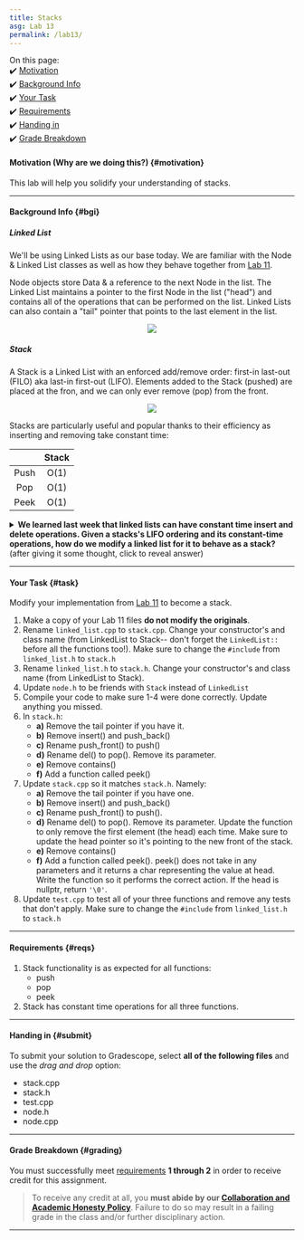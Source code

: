 ```yaml
---
title: Stacks
asg: Lab 13
permalink: /lab13/
---
```


On this page:  
✔️ [Motivation](#motivation)  
✔️ [Background Info](#bgi)  
✔️ [Your Task](#task)  
✔️ [Requirements](#reqs)  
✔️ [Handing in](#submit)  
✔️ [Grade Breakdown](#grading)

#### Motivation (Why are we doing this?) {#motivation}
This lab will help you solidify your understanding of stacks.

---

#### Background Info {#bgi}

##### Linked List

We'll be using Linked Lists as our base today. We are familiar with the Node & Linked List classes as well as how they behave together from [Lab 11](/sm21/lab11).

Node objects store Data & a reference to the next Node in the list. The Linked List maintains a pointer to the first Node in the list ("head") and contains all of the operations that can be performed on the list. Linked Lists can also contain a "tail" pointer that points to the last element in the list.

<p align="center">
  <img src="/sm21/labs/lab12/linked-list.png" />
</p>


##### Stack

A Stack is a Linked List with an enforced add/remove order: first-in last-out (FILO) aka last-in first-out (LIFO). Elements added to the Stack (pushed) are placed at the fron, and we can only ever remove (pop) from the front.

<p align="center">
  <img src="/sm21/labs/lab13/stack.png" />
</p>


Stacks are particularly useful and popular thanks to their efficiency as inserting and removing take constant time:

|         | Stack | 
| :-----: | :---: | 
| Push    | O(1)  | 
| Pop     | O(1)  | 
|  Peek   | O(1)  | 

<details>
    <summary><strong>We learned last week that linked lists can have constant time insert and delete operations. Given a stacks's LIFO ordering and its constant-time operations, how do we modify a linked list for it to behave as a stack?</strong> (after giving it some thought, click to reveal answer)</summary>

    <ul>
        <li>Since a stack has constant-time pushing (prepending), we need to ensure our linked list uses its head pointer correctly.</li>
        <li>Since a stack can only have insertions happen at the front, we remove insert() and push_back(), leaving only push_front(). We rename push_front() to push().</li>
        <li>Since a stack can only have removals from the front, we modify del() to only remove the head each time it's called (no index parameter required). We rename del() to pop()</li>
        <li>Stacks cannot be searched. We remove contains().</li>
        <li>Stacks can be peeked which means being able to access the value at head without removing it. We add a function called peek() that can do this. peek() does not take in any parameters and it returns a char representing the value at head.</li>
        <li>Given that neither push nor pop access the end of the linked list, we can remove the tail pointer.</li>
    </ul>

</details>

---

#### Your Task {#task}

Modify your implementation from [Lab 11](/sm21/lab11) to become a stack.

1. Make a copy of your Lab 11 files **do not modify the originals**.
2. Rename `linked_list.cpp` to `stack.cpp`. Change your constructor's and class name (from LinkedList to Stack-- don't forget the `LinkedList::` before all the functions too!). Make sure to change the `#include` from `linked_list.h` to `stack.h`
3. Rename `linked_list.h` to `stack.h`. Change your constructor's and class name (from LinkedList to Stack). 
4. Update `node.h` to be friends with `Stack` instead of `LinkedList`
5. Compile your code to make sure 1-4 were done correctly. Update anything you missed.
6. In `stack.h`:
    - **a)** Remove the tail pointer if you have it.
    - **b)** Remove insert() and push_back()
    - **c)** Rename push_front() to push()
    - **d)** Rename del() to pop(). Remove its parameter.
    - **e)** Remove contains()
    - **f)** Add a function called peek()
7. Update `stack.cpp` so it matches `stack.h`. Namely:
    - **a)** Remove the tail pointer if you have one. 
    - **b)** Remove insert() and push_back()
    - **c)** Rename push_front() to push().
    - **d)** Rename del() to pop(). Remove its parameter. Update the function to only remove the first element (the head) each time. Make sure to update the head pointer so it's pointing to the new front of the stack.
    - **e)** Remove contains()
    - **f)** Add a function called peek(). peek() does not take in any parameters and it returns a char representing the value at head. Write the function so it performs the correct action. If the head is nullptr, return `'\0'`.
8. Update `test.cpp` to test all of your three functions and remove any tests that don't apply. Make sure to change the `#include` from `linked_list.h` to `stack.h`

---

#### Requirements {#reqs}  

1. Stack functionality is as expected for all functions:
    - push
    - pop
    - peek
2. Stack has constant time operations for all three functions.

---

#### Handing in {#submit}
To submit your solution to Gradescope, select **all of the following files** and use the *drag and drop* option:
- stack.cpp
- stack.h
- test.cpp
- node.h
- node.cpp

---

#### Grade Breakdown {#grading}
You must successfully meet [requirements](#reqs) **1 through 2** in order to receive credit for this assignment.

> To receive any credit at all, you **must abide by our [Collaboration and Academic Honesty Policy](/sm21/policies/#integrity)**. Failure to do so may result in a failing grade in the class and/or further disciplinary action.

---